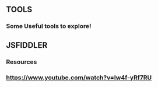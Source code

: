 ## TOOLS

### Some Useful tools to explore!

## JSFIDDLER

### Resources

### https://www.youtube.com/watch?v=Iw4f-yRf7RU
